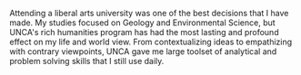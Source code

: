 Attending a liberal arts university was one of the best decisions that I have made. My studies focused on Geology and Environmental Science, but UNCA's rich humanities program has had the most lasting and profound effect on my life and world view. From contextualizing ideas to empathizing with contrary viewpoints, UNCA gave me large toolset of analytical and problem solving skills that I still use daily.
